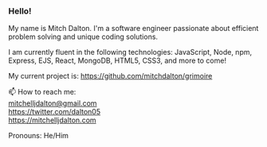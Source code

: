 ### Hello!

My name is Mitch Dalton. I'm a software engineer passionate about efficient problem solving and unique coding solutions. 

I am currently fluent in the following technologies:
JavaScript, Node, npm, Express, EJS, React, MongoDB, HTML5, CSS3, and more to come!

My current project is: https://github.com/mitchdalton/grimoire

📫 How to reach me:  
<mitchelljdalton@gmail.com>  
<https://twitter.com/dalton05>  
<https://mitchelljdalton.com>

Pronouns:
He/Him  


<!--
**codebymatthew/codebymatthew** is a ✨ _special_ ✨ repository because its `README.md` (this file) appears on your GitHub profile.

Here are some ideas to get you started:

- 🔭 I’m currently working on ...
- 🌱 I’m currently learning ...
- 👯 I’m looking to collaborate on ...
- 🤔 I’m looking for help with ...
- 💬 Ask me about ...
- 📫 How to reach me: ...
- 😄 Pronouns: ...
- ⚡ Fun fact: ...
-->
